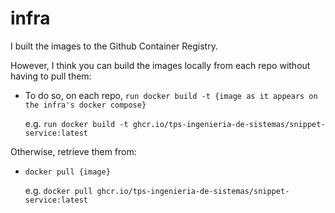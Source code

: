 # infra

I built the images to the Github Container Registry. 

However, I think you can build the images locally from each repo without having to pull them:
* To do so, on each repo, ```run docker build -t {image as it appears on the infra's docker compose}```
  
  e.g. ```run docker build -t ghcr.io/tps-ingenieria-de-sistemas/snippet-service:latest```


Otherwise, retrieve them from:
* ```docker pull {image}```

  e.g. ```docker pull ghcr.io/tps-ingenieria-de-sistemas/snippet-service:latest```





